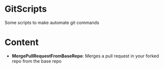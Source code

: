 # GitScripts
 Some scripts to make automate git commands

# Content
- **MergePullRequestFromBaseRepo**: Merges a pull request in your forked repo from the base repo
